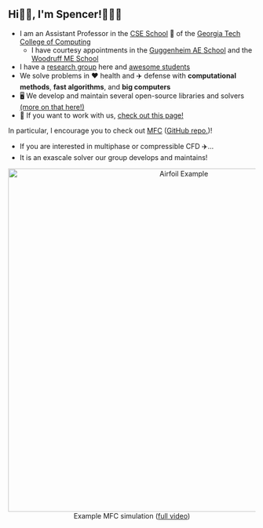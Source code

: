 ## Hi👋🏼, I'm Spencer!👨🏻‍💻

* I am an Assistant Professor in the [CSE School](https://cse.gatech.edu) 🏫 of the [Georgia Tech College of Computing](https://www.cc.gatech.edu/)
  * I have courtesy appointments in the [Guggenheim AE School](https://ae.gatech.edu) and the [Woodruff ME School](https://me.gatech.edu)
* I have a [research group](https://comp-physics.group) here and [awesome students](https://comp-physics.group/team)
* We solve problems in ❤️ health and ✈️ defense with **computational methods**, **fast algorithms**, and **big computers**
* 🖥️ We develop and maintain several open-source libraries and solvers [(more on that here!)](https://github.com/comp-physics)
* 👥 If you want to work with us, [check out this page!](https://comp-physics.group/vacancies.html) 

In particular, I encourage you to check out [MFC](https://mflowcode.github.io) ([GitHub repo.](https://github.com/MFlowCode/MFC))!
 * If you are interested in multiphase or compressible CFD ✈️...
 * It is an exascale solver our group develops and maintains!

<p align="center">
    <img src="airfoil-animated.png" alt="Airfoil Example" width="700"/><br/>
    Example MFC simulation (<a href="https://vimeo.com/917305340/c05fd414c8?share=copy" target="_blank">full video</a>)
</p>
